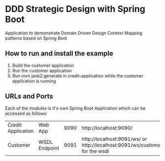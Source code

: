 # DDD Strategic Design with Spring Boot
Application to demonstrate Domain Driven Design Context Mapping patterns based on Spring Boot

## How to run and install the example

1. Build the customer application
2. Run the customer application
3. Run mvn jaxb2:generate in credit-application while the customer application is running

## URLs and Ports
Each of the modules is it's own Spring Boot Application which can be accessed as follows:

<table>
    <tr>
        <td>Credit Application</td>
        <td>Web App</td>
        <td>9090</td>
        <td>http://localhost:9090/</td>
    </tr>
    <tr>
        <td>Customer</td>
        <td>WSDL Endpoint</td>
        <td>9091</td>
        <td>http://localhost:9091/ws/ or http://localhost:9091/ws/customer.wsdl for the wsdl</td>
    </tr>
</table>
